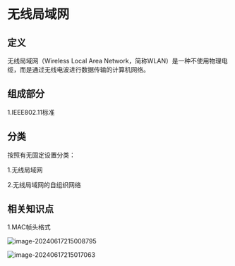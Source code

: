 # 无线局域网

## 定义

无线局域网（Wireless Local Area Network，简称WLAN）是一种不使用物理电缆，而是通过无线电波进行数据传输的计算机网络。

## 组成部分

1.IEEE802.11标准



## 分类

按照有无固定设置分类：

1.无线局域网

2.无线局域网的自组织网络









## 相关知识点

1.MAC帧头格式

![image-20240617215008795](../TyporaImage/image-20240617215008795.png)

![image-20240617215017063](../TyporaImage/image-20240617215017063.png)